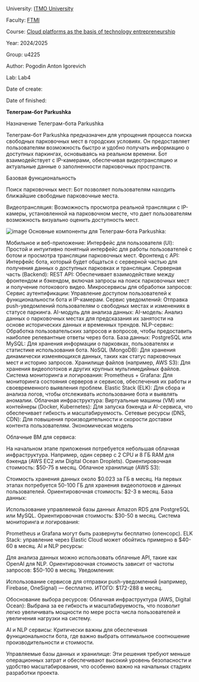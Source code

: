 University: [ITMO University](https://itmo.ru/ru/)

Faculty: [FTMI](https://ftmi.itmo.ru/)

Course: [Cloud platforms as the basis of technology entrepreneurship](https://itmo-ict-faculty.github.io/cloud-platforms-as-the-basis-of-technology-entrepreneurship/) 

Year: 2024/2025

Group: u4225

Author: Pogodin Anton Igorevich

Lab: Lab4

Date of create: 

Date of finished: 

**Телеграм-бот Parkushka**

Назначение Телеграм-бота Parkushka

Телеграм-бот Parkushka предназначен для упрощения процесса поиска свободных парковочных мест в городских условиях. Он предоставляет пользователям возможность быстро и удобно получать информацию о доступных паркингах, основываясь на реальном времени. Бот взаимодействует с IP-камерами, обеспечивая видеотрансляцию и актуальные данные о заполненности парковочных пространств. 

Базовая функциональность

Поиск парковочных мест: Бот позволяет пользователям находить ближайшие свободные парковочные места.

Видеотрансляция: Возможность просмотра реальной трансляции с IP-камеры, установленной на парковочном месте, что дает пользователям возможность визуально оценить доступность мест.

![image](https://github.com/user-attachments/assets/f34a6b0a-8d4a-4ec3-aef2-3df8066312df)
Основные компоненты для Телеграм-бота Parkushka:

Мобильное и веб-приложение:
Интерфейс для пользователя (UI): Простой и интуитивно понятный интерфейс для работы пользователей с ботом и просмотра трансляции парковочных мест.
Фронтенд с API: Интерфейс бота, который будет общаться с серверной частью для получения данных о доступных парковках и трансляции.
Серверная часть (Backend):
REST API: Обеспечивает взаимодействие между фронтендом и бэкендом, включая запросы на поиск парковочных мест и получение потокового видео.
Микросервисы для обработки запросов:
Сервис аутентификации: Управление доступом пользователей к функциональности бота и IP-камерам.
Сервис уведомлений: Отправка push-уведомлений пользователям о свободных местах и изменениях в статусе паркинга.
AI-модуль для анализа данных:
AI-модель: Анализ данных о парковочных местах для предсказания их занятости на основе исторических данных и временных трендов.
NLP-сервис: Обработка пользовательских запросов и вопросов, чтобы предоставить наиболее релевантные ответы через бота.
База данных:
PostgreSQL или MySQL: Для хранения информации о парковках, пользователях и статистике использования бота.
NoSQL (MongoDB): Для хранения динамически изменяющихся данных, таких как статус парковочных мест и историю запросов.
Хранилище файлов (например, AWS S3): Для хранения видеопотоков и других крупных мультимедийных файлов.
Система мониторинга и логирования:
Prometheus + Grafana: Для мониторинга состояния серверов и сервисов, обеспечения их работы и своевременного выявления проблем.
Elastic Stack (ELK): Для сбора и анализа логов, чтобы отслеживать использование бота и выявлять аномалии.
Облачная инфраструктура:
Виртуальные машины (VM) или контейнеры (Docker, Kubernetes): Для запуска бэкенда и AI-сервиса, что обеспечивает гибкость и масштабируемость.
Сетевые ресурсы (DNS, CDN): Для повышения производительности и скорости доставки контента пользователям.
Экономическая модель

Облачные ВМ для сервиса:

На начальном этапе приложения потребуется небольшая облачная инфраструктура. Например, один сервер с 2 CPU и 8 ГБ RAM для бэкенда (AWS EC2 или Digital Ocean Droplets).
Ориентировочная стоимость: $50-75 в месяц.
Облачное хранилище (AWS S3):

Стоимость хранения данных около $0.023 за ГБ в месяц.
На первых этапах потребуется 50-100 ГБ для хранения видеопотоков и данных пользователей.
Ориентировочная стоимость: $2-3 в месяц.
База данных:

Использование управляемой базы данных Amazon RDS для PostgreSQL или MySQL.
Ориентировочная стоимость: $30-50 в месяц.
Система мониторинга и логирования:

Prometheus и Grafana могут быть развернуты бесплатно (опенсорс).
ELK Stack: управление через Elastic Cloud может обойтись примерно в $40-60 в месяц.
AI и NLP ресурсы:

Для анализа данных можно использовать облачные API, такие как OpenAI для NLP.
Ориентировочная стоимость зависит от частоты запросов: $50-100 в месяц.
Уведомления:

Использование сервисов для отправки push-уведомлений (например, Firebase, OneSignal) — бесплатно.
ИТОГО: $172-288 в месяц.

Обоснование выбора ресурсов:
Облачная инфраструктура (AWS, Digital Ocean): Выбрана за ее гибкость и масштабируемость, что позволит легко увеличивать мощности по мере роста числа пользователей и увеличения нагрузки на систему.

AI и NLP сервисы: Критически важны для обеспечения функциональности бота, где важно выбрать оптимальное соотношение производительности и стоимости.

Управляемые базы данных и хранилище: Эти решения требуют меньше операционных затрат и обеспечивают высокий уровень безопасности и удобство масштабирования, что особенно важно на начальных стадиях разработки проекта.

